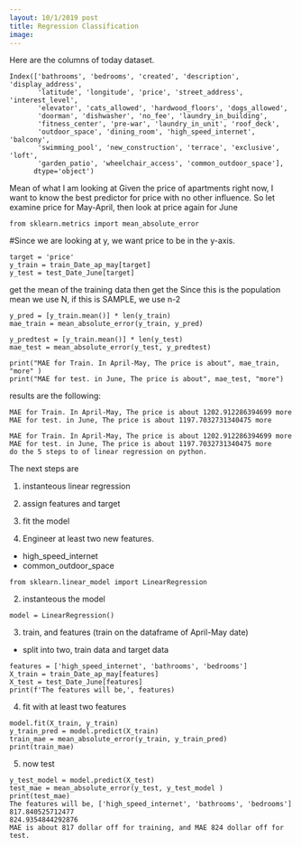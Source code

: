 ```yaml
---
layout: 10/1/2019 post
title: Regression Classification
image: 
---
```

Here are the columns of today dataset. 
```
Index(['bathrooms', 'bedrooms', 'created', 'description', 'display_address',
       'latitude', 'longitude', 'price', 'street_address', 'interest_level',
       'elevator', 'cats_allowed', 'hardwood_floors', 'dogs_allowed',
       'doorman', 'dishwasher', 'no_fee', 'laundry_in_building',
       'fitness_center', 'pre-war', 'laundry_in_unit', 'roof_deck',
       'outdoor_space', 'dining_room', 'high_speed_internet', 'balcony',
       'swimming_pool', 'new_construction', 'terrace', 'exclusive', 'loft',
       'garden_patio', 'wheelchair_access', 'common_outdoor_space'],
      dtype='object')
``` 
  Mean of what I am looking at 
Given the price of apartments right now, I want to know the best predictor for price with no other influence. 
So let examine price for May-April, then look at price again for June
``` 
from sklearn.metrics import mean_absolute_error
```
#Since we are looking at y, we want price to be in the y-axis.
```
target = 'price'
y_train = train_Date_ap_may[target]
y_test = test_Date_June[target]
```
get the mean of the training data then get the Since this is the population mean we use N, if this is SAMPLE, we use n-2
```
y_pred = [y_train.mean()] * len(y_train)
mae_train = mean_absolute_error(y_train, y_pred)

y_predtest = [y_train.mean()] * len(y_test)
mae_test = mean_absolute_error(y_test, y_predtest)

print("MAE for Train. In April-May, The price is about", mae_train, "more" )
print("MAE for test. in June, The price is about", mae_test, "more")
```
results are the following:
```
MAE for Train. In April-May, The price is about 1202.912286394699 more
MAE for test. in June, The price is about 1197.7032731340475 more
```
```
MAE for Train. In April-May, The price is about 1202.912286394699 more
MAE for test. in June, The price is about 1197.7032731340475 more
do the 5 steps to of linear regression on python.
```
The next steps are
1. instanteous linear regression
2. assign features and target
3. fit the model

1. Engineer at least two new features. 
 * high_speed_internet 
 * common_outdoor_space      
```
from sklearn.linear_model import LinearRegression
```
2. instanteous the model
```
model = LinearRegression()
```
3. train, and features (train on the dataframe of April-May date) 
* split into two, train data and target data
```
features = ['high_speed_internet', 'bathrooms', 'bedrooms']
X_train = train_Date_ap_may[features]
X_test = test_Date_June[features]
print(f'The features will be,', features)
```
4. fit with at least two features
```
model.fit(X_train, y_train)
y_train_pred = model.predict(X_train)
train_mae = mean_absolute_error(y_train, y_train_pred)
print(train_mae)
```
5. now test
```
y_test_model = model.predict(X_test)
test_mae = mean_absolute_error(y_test, y_test_model )
print(test_mae)
The features will be, ['high_speed_internet', 'bathrooms', 'bedrooms']
817.840525712477
824.9354844292876
MAE is about 817 dollar off for training, and MAE 824 dollar off for test.
```
